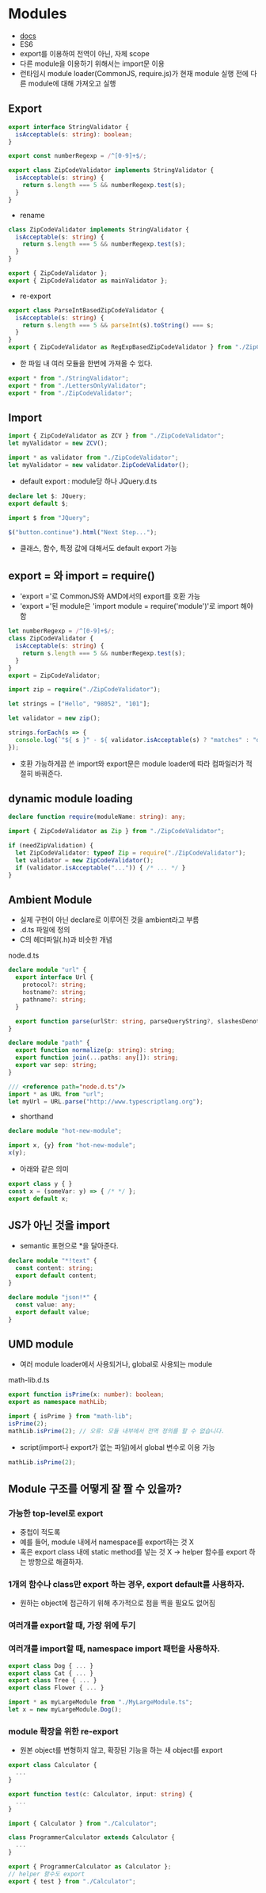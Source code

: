 # Modules
* [docs](https://www.typescriptlang.org/docs/handbook/modules.html)
* ES6
* export를 이용하여 전역이 아닌, 자체 scope
* 다른 module을 이용하기 위해서는 import문 이용
* 런타임시 module loader(CommonJS, require.js)가 현재 module 실행 전에 다른 module에 대해 가져오고 실행

## Export
```typescript
export interface StringValidator {
  isAcceptable(s: string): boolean;
}
```

```typescript
export const numberRegexp = /^[0-9]+$/;

export class ZipCodeValidator implements StringValidator {
  isAcceptable(s: string) {
    return s.length === 5 && numberRegexp.test(s);
  }
}
```

* rename
```typescript
class ZipCodeValidator implements StringValidator {
  isAcceptable(s: string) {
    return s.length === 5 && numberRegexp.test(s);
  }
}

export { ZipCodeValidator };
export { ZipCodeValidator as mainValidator };
```

* re-export
```typescript
export class ParseIntBasedZipCodeValidator {
  isAcceptable(s: string) {
    return s.length === 5 && parseInt(s).toString() === s;
  }
}
export { ZipCodeValidator as RegExpBasedZipCodeValidator } from "./ZipCodeValidator";
```

* 한 파일 내 여러 모듈을 한번에 가져올 수 있다.
```typescript
export * from "./StringValidator";
export * from "./LettersOnlyValidator";
export * from "./ZipCodeValidator";
```

## Import
```typescript
import { ZipCodeValidator as ZCV } from "./ZipCodeValidator";
let myValidator = new ZCV();
```

```typescript
import * as validator from "./ZipCodeValidator";
let myValidator = new validator.ZipCodeValidator();
```

* default export : module당 하나
JQuery.d.ts
```typescript
declare let $: JQuery;
export default $;
```

```typescript
import $ from "JQuery";

$("button.continue").html("Next Step...");
```

* 클래스, 함수, 특정 값에 대해서도 default export 가능

## export = 와 import = require()
* 'export ='로 CommonJS와 AMD에서의 export를 호환 가능
* 'export ='된 module은 'import module = require('module')'로 import 해야함

```typescript
let numberRegexp = /^[0-9]+$/;
class ZipCodeValidator {
  isAcceptable(s: string) {
    return s.length === 5 && numberRegexp.test(s);
  }
}
export = ZipCodeValidator;
```

```typescript
import zip = require("./ZipCodeValidator");

let strings = ["Hello", "98052", "101"];

let validator = new zip();

strings.forEach(s => {
  console.log(`"${ s }" - ${ validator.isAcceptable(s) ? "matches" : "does not match" }`);
});
```

* 호환 가능하게끔 쓴 import와 export문은 module loader에 따라 컴파일러가 적절히 바꿔준다.

## dynamic module loading
```typescript
declare function require(moduleName: string): any;

import { ZipCodeValidator as Zip } from "./ZipCodeValidator";

if (needZipValidation) {
  let ZipCodeValidator: typeof Zip = require("./ZipCodeValidator");
  let validator = new ZipCodeValidator();
  if (validator.isAcceptable("...")) { /* ... */ }
}
```

## Ambient Module
* 실제 구현이 아닌 declare로 이루어진 것을 ambient라고 부름
* .d.ts 파일에 정의
* C의 헤더파일(.h)과 비슷한 개념

node.d.ts
```typescript
declare module "url" {
  export interface Url {
    protocol?: string;
    hostname?: string;
    pathname?: string;
  }

  export function parse(urlStr: string, parseQueryString?, slashesDenoteHost?): Url;
}

declare module "path" {
  export function normalize(p: string): string;
  export function join(...paths: any[]): string;
  export var sep: string;
}
```

```typescript
/// <reference path="node.d.ts"/>
import * as URL from "url";
let myUrl = URL.parse("http://www.typescriptlang.org");
```

* shorthand
```typescript
declare module "hot-new-module";
```

```typescript
import x, {y} from "hot-new-module";
x(y);
```
* 아래와 같은 의미

```typescript
export class y { }
const x = (someVar: y) => { /* */ };
export default x;
```

## JS가 아닌 것을 import
* semantic 표현으로 *을 달아준다.

```typescript
declare module "*!text" {
  const content: string;
  export default content;
}

declare module "json!*" {
  const value: any;
  export default value;
}
```

## UMD module
* 여러 module loader에서 사용되거나, global로 사용되는 module

math-lib.d.ts
```typescript
export function isPrime(x: number): boolean;
export as namespace mathLib;
```

```typescript
import { isPrime } from "math-lib";
isPrime(2);
mathLib.isPrime(2); // 오류: 모듈 내부에서 전역 정의를 할 수 없습니다.
```

* script(import나 export가 없는 파일)에서 global 변수로 이용 가능
```typescript
mathLib.isPrime(2);
```

## Module 구조를 어떻게 잘 짤 수 있을까?
### 가능한 top-level로 export
* 중첩이 적도록
* 예를 들어, module 내에서 namespace를 export하는 것 X
* 혹은 export class 내에 static method를 넣는 것 X -> helper 함수를 export 하는 방향으로 해결하자.

### 1개의 함수나 class만 export 하는 경우, export default를 사용하자.
* 원하는 object에 접근하기 위해 추가적으로 점을 찍을 필요도 없어짐

### 여러개를 export할 때, 가장 위에 두기

### 여러개를 import할 때, namespace import 패턴을 사용하자.
```typescript
export class Dog { ... }
export class Cat { ... }
export class Tree { ... }
export class Flower { ... }
```

```typescript
import * as myLargeModule from "./MyLargeModule.ts";
let x = new myLargeModule.Dog();
```

### module 확장을 위한 re-export
* 원본 object를 변형하지 않고, 확장된 기능을 하는 새 object를 export
```typescript
export class Calculator {
  ...
}

export function test(c: Calculator, input: string) {
  ...
}
```

```typescript
import { Calculator } from "./Calculator";

class ProgrammerCalculator extends Calculator {
  ...
}

export { ProgrammerCalculator as Calculator };
// helper 함수도 export
export { test } from "./Calculator";
```
